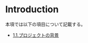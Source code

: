 # Introduction

本項では以下の項目について記載する。

* [1.1.プロジェクトの背景](./1_ProjectCharter/1-1_ProjectBackGround.html)
